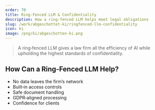 ```yaml
---
order: 70
title: Ring‑Fenced LLM & Confidentiality
description: How a ring‑fenced LLM helps meet legal obligations
slug: /work/abgeschottet-ki/ringfenced-llm-confidentiality
icon: ki
image: /png/ki/abgeschotten-ki.png
---
```


> A ring‑fenced LLM gives a law firm all the efficiency of AI while upholding the highest standards of confidentiality.

## How Can a Ring‑Fenced LLM Help?

- No data leaves the firm’s network
- Built‑in access controls
- Safe document handling
- GDPR‑aligned processing
- Confidence for clients
